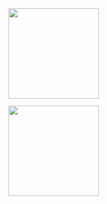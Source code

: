 <div style="display: flex;">
  <img align="left" src="https://github-readme-stats.vercel.app/api/top-langs?username=alvinzanuaputra&show_icons=true&locale=en&layout=compact&theme=algolia" height="180em"/>
</div>


<p align="left">
<a href="https://github.com/alvinzanuaputra">
  <img height="180em" src="https://github-readme-stats-eight-theta.vercel.app/api?username=alvinzanuaputra&show_icons=true&theme=algolia&include_all_commits=true&count_private=true"/>
</a>

